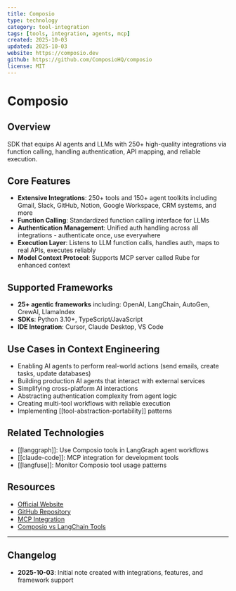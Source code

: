 ```yaml
---
title: Composio
type: technology
category: tool-integration
tags: [tools, integration, agents, mcp]
created: 2025-10-03
updated: 2025-10-03
website: https://composio.dev
github: https://github.com/ComposioHQ/composio
license: MIT
---
```


# Composio

## Overview

SDK that equips AI agents and LLMs with 250+ high-quality integrations via function calling, handling authentication, API mapping, and reliable execution.

## Core Features

- **Extensive Integrations**: 250+ tools and 150+ agent toolkits including Gmail, Slack, GitHub, Notion, Google Workspace, CRM systems, and more
- **Function Calling**: Standardized function calling interface for LLMs
- **Authentication Management**: Unified auth handling across all integrations - authenticate once, use everywhere
- **Execution Layer**: Listens to LLM function calls, handles auth, maps to real APIs, executes reliably
- **Model Context Protocol**: Supports MCP server called Rube for enhanced context

## Supported Frameworks

- **25+ agentic frameworks** including: OpenAI, LangChain, AutoGen, CrewAI, LlamaIndex
- **SDKs**: Python 3.10+, TypeScript/JavaScript
- **IDE Integration**: Cursor, Claude Desktop, VS Code

## Use Cases in Context Engineering

- Enabling AI agents to perform real-world actions (send emails, create tasks, update databases)
- Building production AI agents that interact with external services
- Simplifying cross-platform AI interactions
- Abstracting authentication complexity from agent logic
- Creating multi-tool workflows with reliable execution
- Implementing [[tool-abstraction-portability]] patterns

## Related Technologies

- [[langgraph]]: Use Composio tools in LangGraph agent workflows
- [[claude-code]]: MCP integration for development tools
- [[langfuse]]: Monitor Composio tool usage patterns

## Resources

- [Official Website](https://composio.dev/)
- [GitHub Repository](https://github.com/ComposioHQ/composio)
- [MCP Integration](https://mcp.composio.dev/composio)
- [Composio vs LangChain Tools](https://composio.dev/blog/composio-vs-langchain-tools)

---

## Changelog

- **2025-10-03**: Initial note created with integrations, features, and framework support
